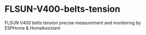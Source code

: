 # FLSUN-V400-belts-tension
FLSUN V400 belts tension precise measurement and monitoring by ESPHome &amp; HomeAssistant
